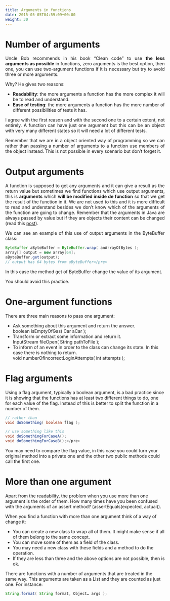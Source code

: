 ```yaml
---
title: Arguments in functions
date: 2015-05-05T04:59:09+00:00
weight: 30
---
```

<h1 style="text-align: justify">
  Number of arguments
</h1>

<p style="text-align: justify">
  Uncle Bob recommends in his book &#8220;Clean code&#8221; to use <strong>the less arguments as possible</strong> in functions, zero arguments is the best option, then one, you can use two-argument functions if it is necessary but try to avoid three or more arguments.
</p>

<p style="text-align: justify">
  Why? He gives two reasons:
</p>

<ul style="text-align: justify">
  <li style="text-align: justify">
    <strong>Readability</strong>: the more arguments a function has the more complex it will be to read and understand.
  </li>
  <li style="text-align: justify">
    <strong>Ease of testing</strong>: the more arguments a function has the more number of different possibilities of tests it has.
  </li>
</ul>

<p style="text-align: justify">
  I agree with the first reason and with the second one to a certain extent, not entirely. A function can have just one argument but this can be an object with very many different states so it will need a lot of different tests.
</p>

<p style="text-align: justify">
  Remember that we are in a object oriented way of programming so we can rather than passing a number of arguments to a function use members of the object instead. This is not possible in every scenario but don&#8217;t forget it.
</p>

<h1 style="text-align: justify">
  Output arguments
</h1>

<p style="text-align: justify">
  A function is supposed to get any arguments and it can give a result as the return value but sometimes we find functions which use output arguments, this is <strong>arguments</strong> which <strong>will be modified inside de function</strong> so that we get the result of the function in it. We are not used to this and it is more difficult to read and understand besides we don&#8217;t know which of the arguments of the function are going to change. Remember that the arguments in Java are always passed by value but if they are objects their content can be changed (read this <a href="http://www.joseoc.com/blog/parametros-por-valor-o-por-referencia-en-java/">post</a>).
</p>

<p style="text-align: justify">
  We can see an example of this use of output arguments in the ByteBuffer class:
</p>

```java
ByteBuffer aByteBuffer = ByteBuffer.wrap( anArrayOfBytes );
array[] output = new array[64];
aByteBuffer.get(output); 
// output has 64 bytes from aByteBuffer</pre>
```

In this case the method get of ByteBuffer change the value of its argument.

You should avoid this practice.

# One-argument functions

There are three main reasons to pass one argument:

  * Ask something about this argument and return the answer.  
    <span class="lang:java decode:true  crayon-inline">boolean isEmptyOfGas( Car aCar );</span> 
  * Transform or extract some information and return it.  
    <span class="lang:java decode:true  crayon-inline">InputStream fileOpen( String pathToFile );</span> 
  * To inform of an event in order to the class can change its state. In this case there is nothing to return.  
    <span class="lang:java decode:true  crayon-inline ">void numberOfIncorrectLoginAttempts( int attempts );</span> 

# Flag arguments

Using a flag argument, typically a boolean argument, is a bad practice since it is showing that the functions has at least two different things to do, one for each value of the flag. Instead of this is better to split the function in a number of them.

```java
// rather than
void doSomething( boolean flag );

// use something like this
void doSomethingForCaseA();
void doSomethingForCaseB();</pre>
```

You may need to compare the flag value, in this case you could turn your original method into a private one and the other two public methods could call the first one.

# More than one argument

Apart from the readability, the problem when you use more than one argument is the order of them. How many times have you been confused with the arguments of an assert method? (assertEquals(expected, actual)).

When you find a function with more than one argument think of a way of change it:

  * You can create a new class to wrap all of them. It might make sense if all of them belong to the same concept.
  * You can move some of them as a field of the class.
  * You may need a new class with these fields and a method to do the operation.
  * If they are less than three and the above options are not possible, then is ok.

There are functions with a number of arguments that are treated in the same way. This arguments are taken as a List and they are counted as just one. For instance:

```java
String.format( String format, Object… args );
```